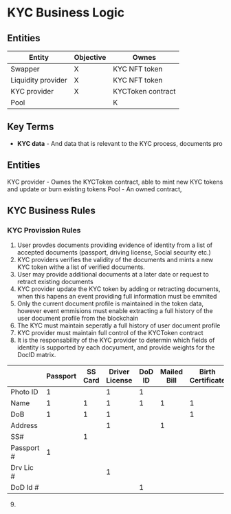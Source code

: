# KYC Business Logic #

## Entities 

| Entity                | Objective     | Ownes         |
| -------------         | ------------- | ------------- |
| Swapper               |     X         |  KYC NFT token             |
| Liquidity provider    |     X         |  KYC NFT token       |
| KYC provider          |     X         |  KYCToken contract       |
| Pool                  |               |  K             |

## Key Terms
- __KYC data__ - And data that is relevant to the KYC process, documents pro


## Entities
KYC provider - Ownes the KYCToken contract, able to mint new KYC tokens and update or burn existing tokens
Pool - An owned contract, 

## KYC Business Rules ##

### KYC Provission Rules ###
1. User provdes documents providing evidence of identity from a list of accepted documents (passport, driving license, Social security etc.)
2. KYC providers verifies the validity of the documents and mints a new KYC token withe a list of verified documents.
3. User may provide additional documents at a later date or request to retract existing documents
4. KYC provider update the KYC token by adding or retracting documents, when this hapens an event providing full information must be emmited
5. Only the current document profile is maintained in the token data, however event emmisions must enable extracting a full history of the user document profile from the blockchain
6. The KYC must maintain seperatly a full history of user document profile
7.  KYC provider must maintain full control of the KYCToken contract
8. It is the responsability of the KYC provider to determin which fields of identity is supported by each docyument, and provide weights for the DocID matrix.


|               |Passport       | SS Card       | Driver License | DoD ID       | Mailed Bill   | Birth Certificate |
| ------------- | ------------- | ------------- | ------------- | ------------- | ------------- | ------------- |
| Photo ID      |     1         |               |       1       |      1        |               |               |
| Name          |     1         |      1        |       1       |      1        |        1      |      1        |
| DoB           |     1         |      1        |       1       |               |               |      1        |
| Address       |               |               |       1       |               |        1      |               |
| SS#           |               |      1        |               |               |               |               |
| Passport #    |     1         |               |               |               |               |               |
| Drv Lic #     |               |               |       1       |               |               |               |
| DoD Id #      |               |               |               |       1       |               |               |


9. 

